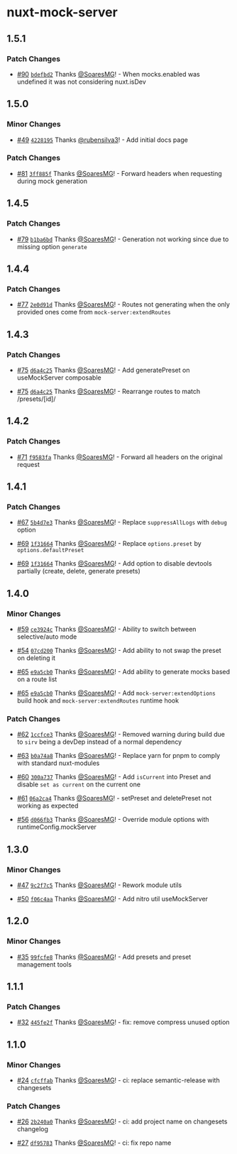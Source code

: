 # nuxt-mock-server

## 1.5.1

### Patch Changes

- [#90](https://github.com/SoaresMG/nuxt-mock-server/pull/90) [`bdefbd2`](https://github.com/SoaresMG/nuxt-mock-server/commit/bdefbd22b7aa02da06c7e293ccdf65adbfb11e24) Thanks [@SoaresMG](https://github.com/SoaresMG)! - When mocks.enabled was undefined it was not considering nuxt.isDev

## 1.5.0

### Minor Changes

- [#49](https://github.com/SoaresMG/nuxt-mock-server/pull/49) [`4228195`](https://github.com/SoaresMG/nuxt-mock-server/commit/42281951156098e23e7fb32cd74bf628553ec762) Thanks [@rubensilva3](https://github.com/rubensilva3)! - Add initial docs page

### Patch Changes

- [#81](https://github.com/SoaresMG/nuxt-mock-server/pull/81) [`3ff885f`](https://github.com/SoaresMG/nuxt-mock-server/commit/3ff885fd4af52290b839be0a2c6a82cfb489a207) Thanks [@SoaresMG](https://github.com/SoaresMG)! - Forward headers when requesting during mock generation

## 1.4.5

### Patch Changes

- [#79](https://github.com/SoaresMG/nuxt-mock-server/pull/79) [`b1ba6bd`](https://github.com/SoaresMG/nuxt-mock-server/commit/b1ba6bdc28c02ac336f1551a219e0d02a9009266) Thanks [@SoaresMG](https://github.com/SoaresMG)! - Generation not working since due to missing option `generate`

## 1.4.4

### Patch Changes

- [#77](https://github.com/SoaresMG/nuxt-mock-server/pull/77) [`2e0d91d`](https://github.com/SoaresMG/nuxt-mock-server/commit/2e0d91dc8269bd97e7d6adde6346f0234bfe8ef1) Thanks [@SoaresMG](https://github.com/SoaresMG)! - Routes not generating when the only provided ones come from `mock-server:extendRoutes`

## 1.4.3

### Patch Changes

- [#75](https://github.com/SoaresMG/nuxt-mock-server/pull/75) [`d6a4c25`](https://github.com/SoaresMG/nuxt-mock-server/commit/d6a4c25cad175dbb72a33c1de72f0144a78cd2cf) Thanks [@SoaresMG](https://github.com/SoaresMG)! - Add generatePreset on useMockServer composable

- [#75](https://github.com/SoaresMG/nuxt-mock-server/pull/75) [`d6a4c25`](https://github.com/SoaresMG/nuxt-mock-server/commit/d6a4c25cad175dbb72a33c1de72f0144a78cd2cf) Thanks [@SoaresMG](https://github.com/SoaresMG)! - Rearrange routes to match /presets/[id]/<action>

## 1.4.2

### Patch Changes

- [#71](https://github.com/SoaresMG/nuxt-mock-server/pull/71) [`f9583fa`](https://github.com/SoaresMG/nuxt-mock-server/commit/f9583fa45f88e6a7041d572cc8bd76331d73e841) Thanks [@SoaresMG](https://github.com/SoaresMG)! - Forward all headers on the original request

## 1.4.1

### Patch Changes

- [#67](https://github.com/SoaresMG/nuxt-mock-server/pull/67) [`5b4d7e3`](https://github.com/SoaresMG/nuxt-mock-server/commit/5b4d7e3428bd6c8c01168a880d5dda99894d2062) Thanks [@SoaresMG](https://github.com/SoaresMG)! - Replace `suppressAllLogs` with `debug` option

- [#69](https://github.com/SoaresMG/nuxt-mock-server/pull/69) [`1f31664`](https://github.com/SoaresMG/nuxt-mock-server/commit/1f3166483bee18c285f9a9bc0cf6399947274a1c) Thanks [@SoaresMG](https://github.com/SoaresMG)! - Replace `options.preset` by `options.defaultPreset`

- [#69](https://github.com/SoaresMG/nuxt-mock-server/pull/69) [`1f31664`](https://github.com/SoaresMG/nuxt-mock-server/commit/1f3166483bee18c285f9a9bc0cf6399947274a1c) Thanks [@SoaresMG](https://github.com/SoaresMG)! - Add option to disable devtools partially (create, delete, generate presets)

## 1.4.0

### Minor Changes

- [#59](https://github.com/SoaresMG/nuxt-mock-server/pull/59) [`ce3924c`](https://github.com/SoaresMG/nuxt-mock-server/commit/ce3924c7761b419f0571feb76d386722098461c8) Thanks [@SoaresMG](https://github.com/SoaresMG)! - Ability to switch between selective/auto mode

- [#54](https://github.com/SoaresMG/nuxt-mock-server/pull/54) [`07cd200`](https://github.com/SoaresMG/nuxt-mock-server/commit/07cd20032d3970d82ab599f750156efddd2e989c) Thanks [@SoaresMG](https://github.com/SoaresMG)! - Add ability to not swap the preset on deleting it

- [#65](https://github.com/SoaresMG/nuxt-mock-server/pull/65) [`e9a5cb0`](https://github.com/SoaresMG/nuxt-mock-server/commit/e9a5cb017c05385607498e9d41e5d1c186ff571f) Thanks [@SoaresMG](https://github.com/SoaresMG)! - Add ability to generate mocks based on a route list

- [#65](https://github.com/SoaresMG/nuxt-mock-server/pull/65) [`e9a5cb0`](https://github.com/SoaresMG/nuxt-mock-server/commit/e9a5cb017c05385607498e9d41e5d1c186ff571f) Thanks [@SoaresMG](https://github.com/SoaresMG)! - Add `mock-server:extendOptions` build hook and `mock-server:extendRoutes` runtime hook

### Patch Changes

- [#62](https://github.com/SoaresMG/nuxt-mock-server/pull/62) [`1ccfce3`](https://github.com/SoaresMG/nuxt-mock-server/commit/1ccfce3161577b724511570c929ca015a2e5a774) Thanks [@SoaresMG](https://github.com/SoaresMG)! - Removed warning during build due to `sirv` being a devDep instead of a normal dependency

- [#63](https://github.com/SoaresMG/nuxt-mock-server/pull/63) [`b0a74a8`](https://github.com/SoaresMG/nuxt-mock-server/commit/b0a74a8c5d7723e477a6b82e5ee53e29c82b00c9) Thanks [@SoaresMG](https://github.com/SoaresMG)! - Replace yarn for pnpm to comply with standard nuxt-modules

- [#60](https://github.com/SoaresMG/nuxt-mock-server/pull/60) [`300a737`](https://github.com/SoaresMG/nuxt-mock-server/commit/300a737d6342ab314152b8f5054bb4cb2810b9d6) Thanks [@SoaresMG](https://github.com/SoaresMG)! - Add `isCurrent` into Preset and disable `set as current` on the current one

- [#61](https://github.com/SoaresMG/nuxt-mock-server/pull/61) [`06a2ca4`](https://github.com/SoaresMG/nuxt-mock-server/commit/06a2ca4fd3964c2cc5b486cba67e372225d2ef48) Thanks [@SoaresMG](https://github.com/SoaresMG)! - setPreset and deletePreset not working as expected

- [#56](https://github.com/SoaresMG/nuxt-mock-server/pull/56) [`d066fb3`](https://github.com/SoaresMG/nuxt-mock-server/commit/d066fb3c38a21a9c9d4e58850bb4e7a758f0e2c4) Thanks [@SoaresMG](https://github.com/SoaresMG)! - Override module options with runtimeConfig.mockServer

## 1.3.0

### Minor Changes

- [#47](https://github.com/SoaresMG/nuxt-mock-server/pull/47) [`9c2f7c5`](https://github.com/SoaresMG/nuxt-mock-server/commit/9c2f7c5e622a04469555ab94fde38fbb81f5808e) Thanks [@SoaresMG](https://github.com/SoaresMG)! - Rework module utils

- [#50](https://github.com/SoaresMG/nuxt-mock-server/pull/50) [`f06c4aa`](https://github.com/SoaresMG/nuxt-mock-server/commit/f06c4aade95036b918f6b36fa8f37d504ff1d672) Thanks [@SoaresMG](https://github.com/SoaresMG)! - Add nitro util useMockServer

## 1.2.0

### Minor Changes

- [#35](https://github.com/SoaresMG/nuxt-mock-server/pull/35) [`99fcfe8`](https://github.com/SoaresMG/nuxt-mock-server/commit/99fcfe875783262565811ce9e2d4dadcc88a54d5) Thanks [@SoaresMG](https://github.com/SoaresMG)! - Add presets and preset management tools

## 1.1.1

### Patch Changes

- [#32](https://github.com/SoaresMG/nuxt-mock-server/pull/32) [`445fe2f`](https://github.com/SoaresMG/nuxt-mock-server/commit/445fe2f64ec591aab2f85b68b59e1b82bc5468da) Thanks [@SoaresMG](https://github.com/SoaresMG)! - fix: remove compress unused option

## 1.1.0

### Minor Changes

- [#24](https://github.com/SoaresMG/nuxt-mock-server/pull/24) [`cfcffab`](https://github.com/SoaresMG/nuxt-mock-server/commit/cfcffabfbc7c12f98d0f03a4972e898662098f00) Thanks [@SoaresMG](https://github.com/SoaresMG)! - ci: replace semantic-release with changesets

### Patch Changes

- [#26](https://github.com/SoaresMG/nuxt-mock-server/pull/26) [`2b240a0`](https://github.com/SoaresMG/nuxt-mock-server/commit/2b240a089875387f3ef5b528114a374dd8289049) Thanks [@SoaresMG](https://github.com/SoaresMG)! - ci: add project name on changesets changelog

- [#27](https://github.com/SoaresMG/nuxt-mock-server/pull/27) [`df95783`](https://github.com/SoaresMG/nuxt-mock-server/commit/df9578311878f5544f854a879404d31811265d4f) Thanks [@SoaresMG](https://github.com/SoaresMG)! - ci: fix repo name
